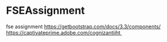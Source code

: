 # FSEAssignment
fse assignment
https://getbootstrap.com/docs/3.3/components/
https://captivateprime.adobe.com/cognizantiiht 
